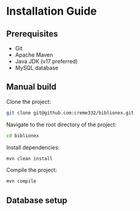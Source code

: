 # Installation Guide

## Prerequisites

- Git
- Apache Maven
- Java JDK (v17 preferred)
- MySQL database

## Manual build

Clone the project:

```bash
git clone git@github.com:creme332/biblionex.git
```

Navigate to the root directory of the project:

```bash
cd biblionex
```

Install dependencies:

```bash
mvn clean install
```

Compile the project:

```bash
mvn compile
```

## Database setup

